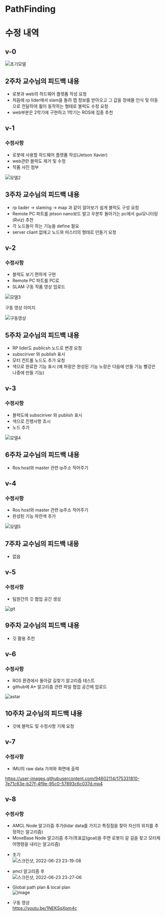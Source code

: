 #  PathFinding

# 수정 내역 

## v-0

![초기모델](https://user-images.githubusercontent.com/86651809/168045285-6d0701d6-00d3-491a-9ba0-307cd29ebb0b.JPG)

## 2주차 교수님의 피드백 내용

* 로봇과 web의 하드웨어 플렛폼 작성 요청   
* 처음에 rp lider에서 slam을 돌려 맵 정보를 받아오고 그 값을 장애물 인식 및 이동으로 전달하여 휠이 동작하는 형태로 블럭도 수정 요청    
* web부분은 2학기에 구현하고 1학기는 ROS에 집중 추천   
    
    
    
    
## v-1

### 수정사항

* 로봇에 사용할 하드웨어 플렛폼 작성(Jetson Xavier)   
* web관련 블럭도 제거 및 수정   
* 작품 사진 첨부   

![모델2](https://user-images.githubusercontent.com/86651809/168053988-410f9912-c7b6-450a-a028-ebb65804f97e.JPG)

## 3주차 교수님의 피드백 내용

* rp liader -> slaming -> map 과 같이 알아보기 쉽게 블럭도 구성 요청   
* Remote PC 파트를 jetson nano보드 말고 우분투 돌아가는 pc에서 gui모니터링(Rviz) 추천   
* 각 노드들이 하는 기능들 define 필요    
* server cliant 없애고 노드와 마스터의 형태로 만들기 요청   
   
   
   
   
## v-2

### 수정사항

* 블럭도 보기 편하게 구현   
* Remote PC 파트를 PC로    
* SLAM 구동 작품 영상 업로드    

![모델3](https://user-images.githubusercontent.com/86651809/168058432-46b3e1d4-476b-4d52-9331-e786155999fe.JPG)

구동 영상 이미지

![구동영상](https://user-images.githubusercontent.com/86651809/168060073-2a84af30-0410-4837-ac42-2eb4aff65e9c.JPG)


## 5주차 교수님의 피드백 내용

* RP lider도 publicsh 노드로 변경 요청   
* subsciriver 와 publish 표시   
* 모터 컨트롤 노드도 추가 요청   
* 색으로 완료한 기능 표시 (예 파랑은 완성된 기능 노랑은 다음에 만들 기능 빨강은 나중에 만들 기능)   
   
   
   
   
## v-3

### 수정사항

* 블럭도에 subsciriver 와 publish 표시   
* 색으로 진행사항 쵸시   
* 노드 추가   

![모델4](https://user-images.githubusercontent.com/86651809/168063861-c345e8fc-1a88-454f-9cbf-a84cf0267ab7.JPG)

## 6주차 교수님의 피드백 내용

* Ros host와 master 관련 ip주소 적어주기
   
   
   
   
## v-4

### 수정사항

* Ros host와 master 관련 ip주소 적어주기   
* 완성된 기능 파란색 추가

![모델5](https://user-images.githubusercontent.com/86651809/168065864-6ffc0cc6-0cd4-4759-af1b-f0115c2b0b7f.JPG)

## 7주차 교수님의 피드백 내용

* 없음
   
   
   
   
## v-5

### 수정사항

* 팀원간의 깃 협업 공간 생성 

![git](https://user-images.githubusercontent.com/86651809/168180682-60dd5e6b-bf6b-4137-b0e2-9584c2f4d104.png)

## 9주차 교수님의 피드백 내용

* 깃 활용 추천
   
   
   
   
## v-6

### 수정사항

* ROS 환경에서 돌아갈 길찾기 알고리즘 테스트   
* github에 A* 알고리즘 관련 파일 협업 공간에 업로드

![astar](https://user-images.githubusercontent.com/86651809/168180958-9062496e-9b5b-4d4b-86d1-80e086d134af.png)


## 10주차 교수님의 피드백 내용

* 깃에 블럭도 및 수정사항 기재 요청


## v-7

### 수정사항

* IMU의 raw data 가져와 화면에 출력

https://user-images.githubusercontent.com/94602114/175331810-7e71c63e-b27f-4f9e-95c0-57893c6c037d.mp4


## v-8

### 수정사항

*  AMCL Node 알고리즘 추가(lidar data를 가지고 특징점을 찾아 자신의 위치를 추정하는 알고리즘)
*  MoveBase Node 알고리즘 추가(목표값(goal)을 주면 로봇이 갈 길을 찾고 모터제어명령을 내리는 알고리즘)

  - 초기  
![스크린샷, 2022-06-23 23-19-08](https://user-images.githubusercontent.com/94602114/175321758-4bb87b78-14c9-4028-9af3-bc452ef81cc8.png)
  - amcl 알고리즘 후  
![스크린샷, 2022-06-23 23-27-06](https://user-images.githubusercontent.com/94602114/175323423-8b2a0eca-ac7f-465e-9346-e68d694dab4e.png)

  - Global path plan & local plan  
![image](https://user-images.githubusercontent.com/94602114/175328295-d821cbb6-3c05-4afa-8392-278c6792a0a8.png)

 - 구동 영상  
 https://youtu.be/1NEKSqXpm4c
